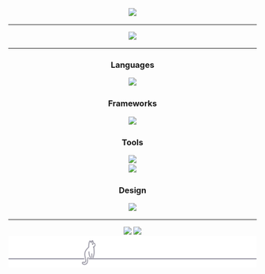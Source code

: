 <div
    align="center">
    <img src="./assets/profile.svg">
</div>

---

<div
    align="center">
    <a href="https://discord.com/users/527147599942385674" target="_blank">
        <img src="https://lanyard.cnrad.dev/api/527147599942385674??borderRadius=10px&animated=:true&bg=282A3682">
    </a>
</div>

---


<h3 
    align="center"
    style="font-weight: bold">
    Languages
</h3>
<div
    align="center">
    <img src="https://skillicons.dev/icons?i=py,ts,js,nodejs,deno,html,css">
</div>

<h3
    align="center"
    style="font-weight: bold">
    Frameworks
</h3>
<div
    align="center">
    <img src="https://skillicons.dev/icons?i=astro,react,next,vue,nuxt">
</div>

<h3
    align="center"
    style="font-weight: bold">
    Tools
</h3>
<div
    align="center">
    <img src="https://skillicons.dev/icons?i=vscode,git,github,githubactions,docker,discord">
    </br>
    <img src="https://skillicons.dev/icons?i=mongodb,appwrite,supabase,vercel">
</div>

<h3
    align="center"
    style="font-weight: bold">
    Design
</h3>
<div
    align="center">
    <img src="https://skillicons.dev/icons?i=figma,photoshop,tailwind">
</div>

---


<div
    align="center">
    <img height="180" src="https://github-readme-stats.vercel.app/api?username=Keksiqc&theme=radical&hide_border=true&include_all_commits=true&count_private=true">
    <img height="180" src="https://github-readme-stats.vercel.app/api/top-langs?username=Keksiqc&theme=radical&layout=compact&hide_border=true&include_all_commits=true&count_private=true">
</div>


<div
    align="center">
    <img src="./assets/gray_cat_on_line.svg">
</div>
